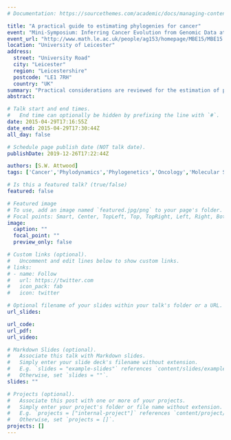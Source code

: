 ```yaml
---
# Documentation: https://sourcethemes.com/academic/docs/managing-content/

title: "A practical guide to estimating phylogenies for cancer"
event: "Mini-Symposium: Inferring Cancer Evolution from Genomic Data at Modelling Biological Evolution: Linking Mathematical Theories with Empirical Realities, University of Leicester/London Mathematical Society"
event_url: "http://www.math.le.ac.uk/people/ag153/homepage/MBE15/MBE15.htm"
location: "University of Leicester"
address:
  street: "University Road"
  city: "Leicester"
  region: "Leicestershire"
  postcode: "LE1 7RH"
  country: "UK"
summary: "Practical considerations are reviewed for the estimation of phylogenies in cancer research."
abstract:

# Talk start and end times.
#   End time can optionally be hidden by prefixing the line with `#`.
date: 2015-04-29T17:16:55Z
date_end: 2015-04-29T17:30:44Z
all_day: false

# Schedule page publish date (NOT talk date).
publishDate: 2019-12-26T17:22:44Z

authors: [S.W. Attwood]
tags: ['Cancer','Phylodynamics','Phylogenetics','Oncology','Molecular Systematics']

# Is this a featured talk? (true/false)
featured: false

# Featured image
# To use, add an image named `featured.jpg/png` to your page's folder. 
# Focal points: Smart, Center, TopLeft, Top, TopRight, Left, Right, BottomLeft, Bottom, BottomRight.
image:
  caption: ""
  focal_point: ""
  preview_only: false

# Custom links (optional).
#   Uncomment and edit lines below to show custom links.
# links:
# - name: Follow
#   url: https://twitter.com
#   icon_pack: fab
#   icon: twitter

# Optional filename of your slides within your talk's folder or a URL.
url_slides:

url_code:
url_pdf:
url_video:

# Markdown Slides (optional).
#   Associate this talk with Markdown slides.
#   Simply enter your slide deck's filename without extension.
#   E.g. `slides = "example-slides"` references `content/slides/example-slides.md`.
#   Otherwise, set `slides = ""`.
slides: ""

# Projects (optional).
#   Associate this post with one or more of your projects.
#   Simply enter your project's folder or file name without extension.
#   E.g. `projects = ["internal-project"]` references `content/project/deep-learning/index.md`.
#   Otherwise, set `projects = []`.
projects: []
---
```

